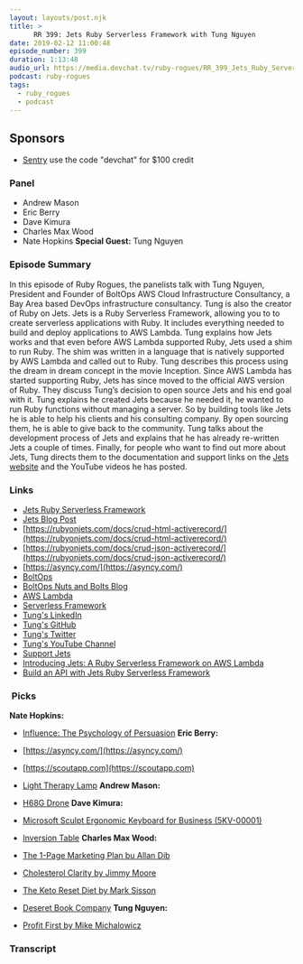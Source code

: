 ```yaml
---
layout: layouts/post.njk
title: >
      RR 399: Jets Ruby Serverless Framework with Tung Nguyen
date: 2019-02-12 11:00:48
episode_number: 399
duration: 1:13:48
audio_url: https://media.devchat.tv/ruby-rogues/RR_399_Jets_Ruby_Serverless_Framework_with_Tung_Nguyen.mp3
podcast: ruby-rogues
tags: 
  - ruby_rogues
  - podcast
---
```


## **Sponsors**

- [Sentry](https://sentry.io)&nbsp;use the code "devchat" for $100 credit

### **Panel**

- Andrew Mason
- Eric Berry
- Dave Kimura
- Charles Max Wood
- Nate Hopkins
**Special Guest:** Tung Nguyen
### **Episode Summary**
In this episode of Ruby Rogues, the panelists talk with Tung Nguyen, President and Founder of BoltOps AWS Cloud Infrastructure Consultancy, a Bay Area based DevOps infrastructure consultancy. Tung is also the creator of Ruby on Jets. Jets is a&nbsp;Ruby&nbsp;Serverless Framework, allowing you to to create serverless applications with Ruby. It includes everything needed to build and deploy applications to AWS Lambda. Tung explains how Jets works and that even before AWS Lambda supported Ruby, Jets&nbsp;used a shim to run&nbsp;Ruby. The shim was written in a language that is natively supported by AWS Lambda and called out to Ruby. Tung describes this process using the dream in dream concept in the movie Inception. Since AWS Lambda has started supporting Ruby, Jets has since moved to the official AWS version of Ruby. They discuss Tung’s decision to open source Jets and his end goal with it. Tung explains he created Jets because he needed it, he wanted to run Ruby functions without managing a server. So by building tools like Jets he is able to help his clients and his consulting company. By open sourcing them, he is able to give back to the community. Tung talks about the development process of Jets and explains that he has already re-written Jets a couple of times. Finally, for people who want to find out more about Jets, Tung directs them to the documentation and support links on the [Jets website](https://rubyonjets.com/#page-top) and the YouTube videos he has posted.
### **Links**

- [Jets Ruby Serverless Framework](https://rubyonjets.com/)
- [Jets Blog Post](https://blog.boltops.com/2018/12/12/official-aws-ruby-support-for-jets-serverless-framework)
- [https://rubyonjets.com/docs/crud-html-activerecord/](https://rubyonjets.com/docs/crud-html-activerecord/)
- [https://rubyonjets.com/docs/crud-json-activerecord/](https://rubyonjets.com/docs/crud-json-activerecord/)
- [https://asyncy.com/](https://asyncy.com/)
- [BoltOps](https://www.boltops.com/)
- [BoltOps Nuts and Bolts Blog](https://blog.boltops.com/)
- [AWS Lambda](https://www.listennotes.com/podcasts/ruby-on-rails/253-jets-ruby-serverless-6Xv1wuaPcCy/aws%20lambda)
- [Serverless Framework](https://serverless.com/)
- [Tung's LinkedIn](https://www.linkedin.com/in/tongueroo)
- [Tung's GitHub](https://github.com/tongueroo/jets)
- [Tung's Twitter](https://twitter.com/tongueroo)
- [Tung's YouTube Channel](https://www.youtube.com/user/tongueroo)
- [Support Jets](https://rubyonjets.com/support-jets/)
- [Introducing Jets: A Ruby Serverless Framework on AWS Lambda](https://www.youtube.com/watch?v=17Y3AJl9dw4)
- [Build an API with Jets Ruby Serverless Framework](https://www.youtube.com/watch?v=7nB1kfNz5Vs)

### **&nbsp;Picks**
 **Nate Hopkins:**
- [Influence: The Psychology of Persuasion](https://www.goodreads.com/book/show/28815.Influence)
**Eric Berry:**
- [https://asyncy.com/](https://asyncy.com/)
- [https://scoutapp.com](https://scoutapp.com)

- [Light Therapy Lamp](https://www.amazon.com/gp/product/B07L6FNXXJ/ref=ppx_yo_dt_b_asin_title_o02__o00_s00?ie=UTF8&psc=1)
**Andrew Mason:**
- [H68G Drone](https://www.jjrc.com/goodshow/h68g-24g-fpv-drone-with-gps-and-15-min-endurance.html)
**Dave Kimura:**
- [Microsoft Sculpt Ergonomic Keyboard for Business (5KV-00001)](https://www.amazon.com/Microsoft-Ergonomic-Keyboard-Business-5KV-00001/product-reviews/B00CYX26BC)
- [Inversion Table](https://www.amazon.com/Health-Gear-ITM5500-Technology-Inversion/dp/B01DVBUWRU)
**Charles Max Wood:**
- [The 1-Page Marketing Plan bu Allan Dib](https://www.amazon.com/1-Page-Marketing-Plan-Customers-Money-ebook/dp/B01B35M3SM)
- [Cholesterol Clarity by Jimmy Moore](https://www.amazon.com/Cholesterol-Clarity-What-Wrong-Numbers/dp/1936608383)
- [The Keto Reset Diet by Mark Sisson](https://www.amazon.com/Keto-Reset-Diet-Metabolism-Forever/dp/1524762237)
- [<u>Deseret Book Company</u>](https://deseretbook.com/)
**Tung Nguyen:**
- [Profit First by Mike Michalowicz](https://profitfirstbook.com/)


### Transcript


